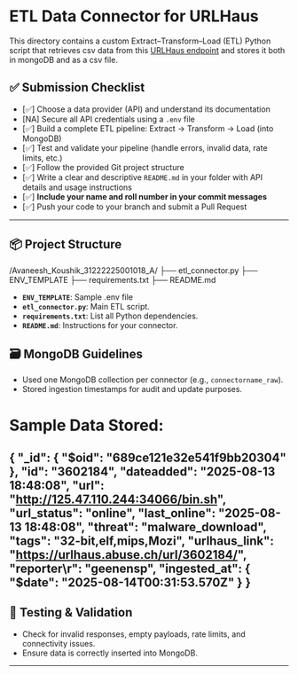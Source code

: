 # ETL Data Connector for URLHaus 
This directory contains a custom Extract–Transform–Load (ETL) Python script that retrieves csv data from this <a href="https://urlhaus.abuse.ch/downloads/csv_online/">URLHaus endpoint</a> and stores it both in mongoDB and as a csv file.


## ✅ Submission Checklist

- [✅] Choose a data provider (API) and understand its documentation
- [NA] Secure all API credentials using a `.env` file
- [✅] Build a complete ETL pipeline: Extract → Transform → Load (into MongoDB)
- [✅] Test and validate your pipeline (handle errors, invalid data, rate limits, etc.)
- [✅] Follow the provided Git project structure
- [✅] Write a clear and descriptive `README.md` in your folder with API details and usage instructions
- [✅] **Include your name and roll number in your commit messages**
- [✅] Push your code to your branch and submit a Pull Request

---

## 📦 Project Structure

/Avaneesh_Koushik_31222225001018_A/
├── etl_connector.py
├── ENV_TEMPLATE
├── requirements.txt
├── README.md


- **`ENV_TEMPLATE`**: Sample .env file
- **`etl_connector.py`**: Main ETL script.
- **`requirements.txt`**: List all Python dependencies.
- **`README.md`**: Instructions for your connector.



## 🗃️ MongoDB Guidelines

- Used one MongoDB collection per connector (e.g., `connectorname_raw`).
- Stored ingestion timestamps for audit and update purposes.

# Sample Data Stored:
{
  "_id": {
    "$oid": "689ce121e32e541f9bb20304"
  },
  "id": "3602184",
  "dateadded": "2025-08-13 18:48:08",
  "url": "http://125.47.110.244:34066/bin.sh",
  "url_status": "online",
  "last_online": "2025-08-13 18:48:08",
  "threat": "malware_download",
  "tags": "32-bit,elf,mips,Mozi",
  "urlhaus_link": "https://urlhaus.abuse.ch/url/3602184/",
  "reporter\r": "geenensp",
  "ingested_at": {
    "$date": "2025-08-14T00:31:53.570Z"
  }
}
---

## 🧪 Testing & Validation

- Check for invalid responses, empty payloads, rate limits, and connectivity issues.
- Ensure data is correctly inserted into MongoDB.

---



